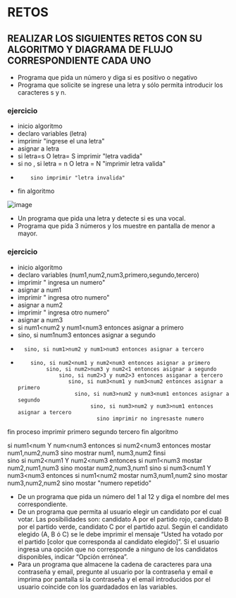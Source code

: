 # RETOS
## REALIZAR LOS SIGUIENTES RETOS CON SU ALGORITMO Y DIAGRAMA DE FLUJO CORRESPONDIENTE CADA UNO 

* Programa que pida un número y diga si es positivo o negativo
* Programa que solicite se ingrese una letra y sólo permita introducir los caracteres s y n.
### ejercicio
* inicio algoritmo
* declaro variables (letra)
* imprimir "ingrese el una letra"
* asignar a letra
* si letra=s O letra= S imprimir "letra vadida"
* si no , si letra = n O letra = N "imprimir letra valida"
*         sino imprimir "letra invalida"
* fin algoritmo


![image](https://user-images.githubusercontent.com/103066682/164296149-62d0ffa5-9acc-4b93-a12e-f78d908610f4.png)



* Un programa que pida una letra y detecte si es una vocal. 
* Programa que pida 3 números y los muestre en pantalla de menor a mayor.  
### ejercicio
  * inicio algoritmo
  * declaro variables (num1,num2,num3,primero,segundo,tercero)
  * imprimir " ingresa un numero"
  * asignar a num1
  * imprimir " ingresa otro numero"
  * asignar a num2
  * imprimir " ingresa otro numero"
  * asignar a num3
  * si num1<num2 y num1<num3 entonces asignar a primero
  * sino, si num1<num2 y num1>num3 entonces asignar a segundo
  *       sino, si num1>num2 y num1>num3 entonces asignar a tercero
  *         sino, si num2<num1 y num2<num3 entonces asignar a primero
                 sino, si num2>num3 y num2<1 entonces asignar a segundo
                     sino, si num2>3 y num2>3 entonces asiganar a tercero
                        sino, si num3<num1 y num3<num2 entonces asignar a primero
                          sino, si num3>num2 y num3<num1 entonces asignar a segundo
                               sino, si num3>num2 y num3>num1 entonces asignar a tercero
                                 sino imprimir no ingresaste numero
   fin proceso
  imprimir primero segundo tercero
  fin algoritmo

  
  
  
si num1<num Y num<num3
  entonces si num2<num3
            entonces mostar num1,num2,num3
           sino mostrar num1, num3,num2
           finsi             
sino
  si num2<num1 Y num2<num3
    entonces si num1<num3
                mostar num2,num1,num3
              sino
                mostar num2,num3,num1
  sino
    si num3<num1 Y num3<num3
        entonces
             si num1<num2
             mostar num3,num1,num2
            sino
             mostar num3,num2,num2
    sino
      mostar "numero repetido"
  
  

* De un programa que pida un número del 1 al 12 y diga el nombre del mes correspondiente.
* De un programa que permita al usuario elegir un candidato por el cual votar. Las posibilidades son: candidato A por el partido rojo, candidato B por el partido verde, candidato C por el partido azul. Según el candidato elegido (A, B ó C) se le debe imprimir el mensaje “Usted ha votado por el partido [color que corresponda al candidato elegido]”. Si el usuario ingresa una opción que no corresponde a ninguno de los candidatos disponibles, indicar “Opción errónea”.
* Para un programa que almacene la cadena de caracteres para una contraseña y email, pregunte al usuario por la contraseña y email e imprima por pantalla si la contraseña y el email introducidos por el usuario coincide con los guardadados en las variables.
